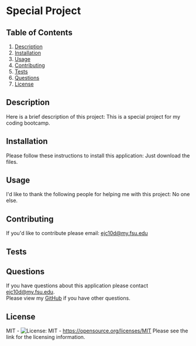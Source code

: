 # Special Project

  ## Table of Contents

  1. [Description](#description)
  2. [Installation](#installation)
  3. [Usage](#usage)
  4. [Contributing](#contributing)
  5. [Tests](#tests)
  6. [Questions](#questions)
  7. [License](#license)

  ## Description <a href="#description"></a>
  Here is a brief description of this project: This is a special project for my coding bootcamp. 
  
  ## Installation <a href="#installation"></a>
  Please follow these instructions to install this application: Just download the files.
  
  ## Usage <a href="#usage"></a>
  I'd like to thank the following people for helping me with this project: No one else.
  
  ## Contributing <a href="#contributing"></a>
  If you'd like to contribute please email: ejc10d@my.fsu.edu

  ## Tests <a href="#tests"></a>

  ## Questions <a href="#questions"></a>
  If you have questions about this application please contact ejc10d@my.fsu.edu. <br/>
  Please view my [GitHub](https://github.com/ejc10d) if you have other questions.

  ## License <a href="#license"></a>
  MIT - ![License: MIT](https://img.shields.io/badge/License-MIT-yellow.svg) - https://opensource.org/licenses/MIT Please see the link for the licensing information.
